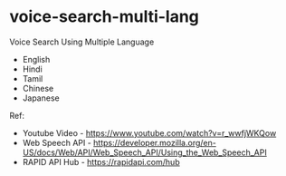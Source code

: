 # voice-search-multi-lang

Voice Search Using Multiple Language
* English
* Hindi
* Tamil
* Chinese
* Japanese

Ref: 
* Youtube Video - https://www.youtube.com/watch?v=r_wwfjWKQow
* Web Speech API - https://developer.mozilla.org/en-US/docs/Web/API/Web_Speech_API/Using_the_Web_Speech_API
* RAPID API Hub - https://rapidapi.com/hub
